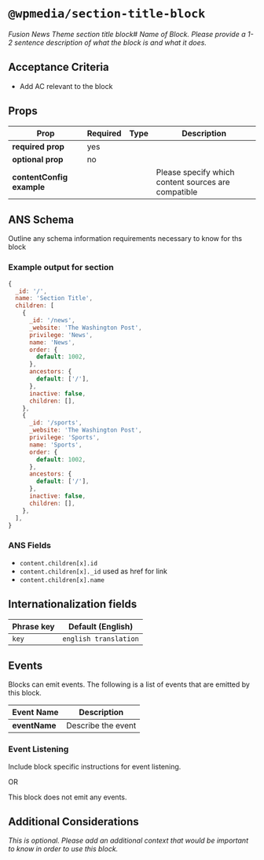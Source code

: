 # `@wpmedia/section-title-block`
_Fusion News Theme section title block# Name of Block. Please provide a 1-2 sentence description of what the block is and what it does._

## Acceptance Criteria
- Add AC relevant to the block

## Props
| **Prop** | **Required** | **Type** | **Description** |
|---|---|---|---|
| **required prop** | yes | | |
| **optional prop** | no | | |
| **contentConfig example** | | | Please specify which content sources are compatible |

## ANS Schema
Outline any schema information requirements necessary to know for ths block

### Example output for section

```js
{
  _id: '/',
  name: 'Section Title',
  children: [
    {
      _id: '/news',
      _website: 'The Washington Post',
      privilege: 'News',
      name: 'News',
      order: {
        default: 1002,
      },
      ancestors: {
        default: ['/'],
      },
      inactive: false,
      children: [],
    },
    {
      _id: '/sports',
      _website: 'The Washington Post',
      privilege: 'Sports',
      name: 'Sports',
      order: {
        default: 1002,
      },
      ancestors: {
        default: ['/'],
      },
      inactive: false,
      children: [],
    },
  ],
}
```

### ANS Fields
- `content.children[x].id`
- `content.children[x]._id` used as href for link
- `content.children[x].name`

## Internationalization fields
| Phrase key | Default (English) |
|---|---|
|`key`|`english translation`|

## Events
Blocks can emit events. The following is a list of events that are emitted by this block.

| **Event Name** | **Description** |
|---|---|
| **eventName** | Describe the event |

### Event Listening
Include block specific instructions for event listening.

OR

This block does not emit any events.

## Additional Considerations
_This is optional. Please add an additional context that would be important to know in order to use this block._
